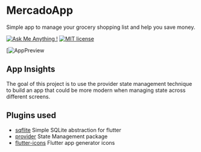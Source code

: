 # MercadoApp 

Simple app to manage your grocery shopping list and help you save money. 

[![Ask Me Anything !](https://img.shields.io/badge/Ask%20me-anything-1abc9c.svg)](https://GitHub.com/alifyz) [![MIT license](https://img.shields.io/badge/License-MIT-blue.svg)](https://lbesson.mit-license.org/)

 [![AppPreview](https://thumbs.gfycat.com/NeglectedWigglyIsabellineshrike-small.gif)

## App Insights

The goal of this project is to use the provider state management technique to build an app that could be more modern when managing state across different screens. 

## Plugins used

* [sqflite](https://pub.dev/packages/sqflite) Simple SQLite abstraction for flutter
* [provider](https://pub.dev/packages/provider) State Management package
* [flutter-icons](https://pub.dev/packages/flutter_launcher_icons) Flutter app generator icons

